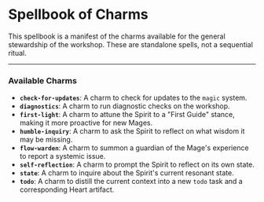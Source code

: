 # Spellbook of Charms

This spellbook is a manifest of the charms available for the general stewardship of the workshop. These are standalone spells, not a sequential ritual.

---

### Available Charms

*   **`check-for-updates`**: A charm to check for updates to the `magic` system.
*   **`diagnostics`**: A charm to run diagnostic checks on the workshop.
*   **`first-light`**: A charm to attune the Spirit to a "First Guide" stance, making it more proactive for new Mages.
*   **`humble-inquiry`**: A charm to ask the Spirit to reflect on what wisdom it may be missing.
*   **`flow-warden`**: A charm to summon a guardian of the Mage's experience to report a systemic issue.
*   **`self-reflection`**: A charm to prompt the Spirit to reflect on its own state.
*   **`state`**: A charm to inquire about the Spirit's current resonant state.
*   **`todo`**: A charm to distill the current context into a new `todo` task and a corresponding Heart artifact.
